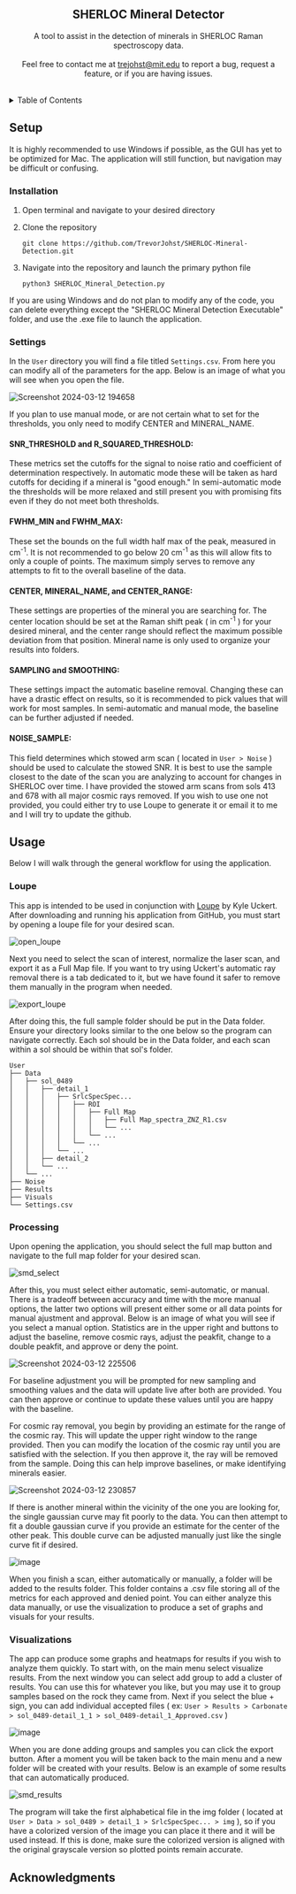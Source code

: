 <h2 align="center">SHERLOC Mineral Detector</h3>

  <p align="center">
    A tool to assist in the detection of minerals in SHERLOC Raman spectroscopy data. 
    <br />
    <br />
    Feel free to contact me at <a href="mailto:trejohst@mit.edu">trejohst@mit.edu</a> to report a bug, request a feature, or if you are having issues.
  </p>
  <br />


<!-- TABLE OF CONTENTS -->
<details>
  <summary>Table of Contents</summary>
  <ol>
    <li><a href="#setup">Setup</a></li>
      <ul>
        <li><a href="#installation">Installation</a></li>
        <li><a href="#settings">Settings</a></li>
      </ul>
    <li><a href="#usage">Usage</a></li>
      <ul>
        <li><a href="#loupe">Loupe</a></li>
        <li><a href="#processing">Processing</a></li>
        <li><a href="#visualizations">Visualizations</a></li>
      </ul>
    <li><a href="#acknowledgments">Acknowledgments</a></li>
  </ol>
</details>


<!-- SETUP -->
## Setup

It is highly recommended to use Windows if possible, as the GUI has yet to be optimized for Mac. The application will still function, but navigation
may be difficult or confusing. 

### Installation

1. Open terminal and navigate to your desired directory
2. Clone the repository
   
   ```
   git clone https://github.com/TrevorJohst/SHERLOC-Mineral-Detection.git

   ```
3. Navigate into the repository and launch the primary python file
   
   ```
   python3 SHERLOC_Mineral_Detection.py

   ```

If you are using Windows and do not plan to modify any of the code, you can delete everything except the "SHERLOC Mineral Detection Executable" folder, and use
the .exe file to launch the application. 

### Settings

In the `User` directory you will find a file titled `Settings.csv`. From here you can modify all of the parameters for the app. Below is an image of what you will see when
you open the file.

![Screenshot 2024-03-12 194658](https://github.com/TrevorJohst/SHERLOC-Mineral-Detection/assets/122303295/960bce3c-cca7-42cc-abd1-2f690935472a)

If you plan to use manual mode, or are not certain what to set for the thresholds, you only need to modify CENTER and MINERAL_NAME.

#### SNR_THRESHOLD and R_SQUARED_THRESHOLD:
These metrics set the cutoffs for the signal to noise ratio and coefficient of determination respectively. In automatic mode these will be taken as hard cutoffs for deciding
if a mineral is "good enough." In semi-automatic mode the thresholds will be more relaxed and still present you with promising fits even if they do not meet both thresholds.

#### FWHM_MIN and FWHM_MAX:
These set the bounds on the full width half max of the peak, measured in cm<sup>-1</sup>. It is not recommended to go below 20 cm<sup>-1</sup> as this will allow fits to
only a couple of points. The maximum simply serves to remove any attempts to fit to the overall baseline of the data. 

#### CENTER, MINERAL_NAME, and CENTER_RANGE:
These settings are properties of the mineral you are searching for. The center location should be set at the Raman shift peak ( in cm<sup>-1</sup> ) for your desired
mineral, and the center range should reflect the maximum possible deviation from that position. Mineral name is only used to organize your results into folders.

#### SAMPLING and SMOOTHING:
These settings impact the automatic baseline removal. Changing these can have a drastic effect on results, so it is recommended to pick values that will work for most 
samples. In semi-automatic and manual mode, the baseline can be further adjusted if needed.

#### NOISE_SAMPLE:
This field determines which stowed arm scan ( located in `User > Noise` ) should be used to calculate the stowed SNR. It is best to use the sample closest to the date of the scan you are analyzing to account for changes in SHERLOC over time. I have provided the stowed arm scans from sols 413 and 678 with all major cosmic rays removed. If you wish to use one not provided, you could either try to use Loupe to generate it or email it to me and I will try to update the github.


<!-- USAGE -->
## Usage

Below I will walk through the general workflow for using the application.

### Loupe
This app is intended to be used in conjunction with <a href="https://github.com/nasa/Loupe">Loupe</a> by Kyle Uckert. After downloading and running his application from GitHub, you must start by opening a loupe file for your desired scan.

![open_loupe](https://github.com/TrevorJohst/SHERLOC-Mineral-Detection/assets/122303295/7a238d86-be6b-4c5e-a5d4-32831b5a78e8)

Next you need to select the scan of interest, normalize the laser scan, and export it as a Full Map file. If you want to try using Uckert's automatic ray removal there is a tab dedicated to it, but we have found it safer to remove them manually in the program when needed.

![export_loupe](https://github.com/TrevorJohst/SHERLOC-Mineral-Detection/assets/122303295/7856db1d-eecd-417c-a01b-4a6c639859f2)

After doing this, the full sample folder should be put in the Data folder. Ensure your directory looks similar to the one below so the program can navigate correctly. Each sol should be in the Data folder, and each scan within a sol should be within that sol's folder. 

```
User
├── Data
│   ├── sol_0489
│   │   ├── detail_1
│   │   │   ├── SrlcSpecSpec...
│   │   │   │   ├── ROI
│   │   │   │   │   ├── Full Map
│   │   │   │   │   │   ├── Full Map_spectra_ZNZ_R1.csv
│   │   │   │   │   │   └── ...
│   │   │   │   │   └── ...
│   │   │   │   └── ...
│   │   │   └── ...
│   │   ├── detail_2
│   │   └── ...
│   └── ...
├── Noise
├── Results
├── Visuals
└── Settings.csv
```

### Processing
Upon opening the application, you should select the full map button and navigate to the full map folder for your desired scan. 

![smd_select](https://github.com/TrevorJohst/SHERLOC-Mineral-Detection/assets/122303295/bb8623e2-6a1a-4130-b817-11dd41c31492)

After this, you must select either automatic, semi-automatic, or manual. There is a tradeoff between accuracy and time with the more manual options, the latter two options will present either some or all data points for manual ajustment and approval. Below is an image of what you will see if you select a manual option. Statistics are in the upper right and buttons to adjust the baseline, remove cosmic rays, adjust the peakfit, change to a double peakfit, and approve or deny the point. 

![Screenshot 2024-03-12 225506](https://github.com/TrevorJohst/SHERLOC-Mineral-Detection/assets/122303295/d8184b15-3b86-4804-a52a-a0ea949287a2)

For baseline adjustment you will be prompted for new sampling and smoothing values and the data will update live after both are provided. You can then approve or continue to update these values until you are happy with the baseline. 

For cosmic ray removal, you begin by providing an estimate for the range of the cosmic ray. This will update the upper right window to the range provided. Then you can modify the location of the cosmic ray until you are satisfied with the selection. If you then approve it, the ray will be removed from the sample. Doing this can help improve baselines, or make identifying minerals easier.

![Screenshot 2024-03-12 230857](https://github.com/TrevorJohst/SHERLOC-Mineral-Detection/assets/122303295/acbe0c20-b09e-41db-8bd5-87c94e9fa8b9)

If there is another mineral within the vicinity of the one you are looking for, the single gaussian curve may fit poorly to the data. You can then attempt to fit a double gaussian curve if you provide an estimate for the center of the other peak. This double curve can be adjusted manually just like the single curve fit if desired. 

![image](https://github.com/TrevorJohst/SHERLOC-Mineral-Detection/assets/122303295/0a0f65a9-b2df-4f2b-b023-18d0b65090e3)

When you finish a scan, either automatically or manually, a folder will be added to the results folder. This folder contains a .csv file storing all of the metrics for each approved and denied point. You can either analyze this data manually, or use the visualization to produce a set of graphs and visuals for your results.

### Visualizations
The app can produce some graphs and heatmaps for results if you wish to analyze them quickly. To start with, on the main menu select visualize results. From the next window you can select add group to add a cluster of results. You can use this for whatever you like, but you may use it to group samples based on the rock they came from. Next if you select the blue + sign, you can add individual accepted files ( ex: `User > Results > Carbonate > sol_0489-detail_1_1 > sol_0489-detail_1_Approved.csv` )

![image](https://github.com/TrevorJohst/SHERLOC-Mineral-Detection/assets/122303295/75da5ff9-8a54-4d75-b3d5-efd10ff87018)

When you are done adding groups and samples you can click the export button. After a moment you will be taken back to the main menu and a new folder will be created with your results. Below is an example of some results that can automatically produced. 

![smd_results](https://github.com/TrevorJohst/SHERLOC-Mineral-Detection/assets/122303295/55cf07e3-f855-4750-a834-a94b1ea5ef89)

The program will take the first alphabetical file in the img folder ( located at `User > Data > sol_0489 > detail_1 > SrlcSpecSpec... > img` ), so if you have a colorized version of the image you can place it there and it will be used instead. If this is done, make sure the colorized version is aligned with the original grayscale version so plotted points remain accurate. 

<!-- ACKNOWLEDGMENTS -->
## Acknowledgments
